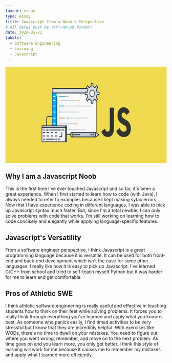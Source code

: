 ```yaml
---
layout: essay
type: essay
title: Javascript from a Noob's Perspective
# All dates must be YYYY-MM-DD format!
date: 2020-01-21
labels:
  - Software Engineering
  - Learning
  - Javascript
---
```


<img align="center" width="630" height="300" src="../images/jsBanner.jpg">




## Why I am a Javascript Noob
This is the first time I've ever touched Javascript and so far, it's been a great experience. When I first started to learn how to code (with Java), I always needed to refer to examples because I kept making sytax errors. Now that I have experience coding in different languages, I was able to pick up Javascript syntax much faster. But, since I'm a total newbie, I can only solve problems with code that works. I'm still working on learning how to code concisely and elegantly while applying language-specific features. 
## Javascript's Versatility
From a software engineer perspective, I think Javascript is a great programming language because it is versatile. It can be used for both front-end and back-end development which isn't the case for some other languages. I really like how it is easy to pick up Javascript. I've learned C/C++ from school and tried to self-teach myself Python but it was harder for me to learn and get comfortable. 
## Pros of Athletic SWE
I think athletic software engineering is really useful and effective in teaching students how to think on their feet while solving problems. It forces you to really think through everything you've learned and apply what you know is best. As someone who panics easily, I find timed activities to be very stressful but I know that they are incredibly helpful. With exercises like WODs, there's no time to dwell on your mistakes. You need to figure out where you went wrong, remember, and move on to the next problem. As time goes on and you learn more, you only get better. I think this style of learning will work for me because it causes me to remember my mistakes and apply what I learned more efficiently. 
